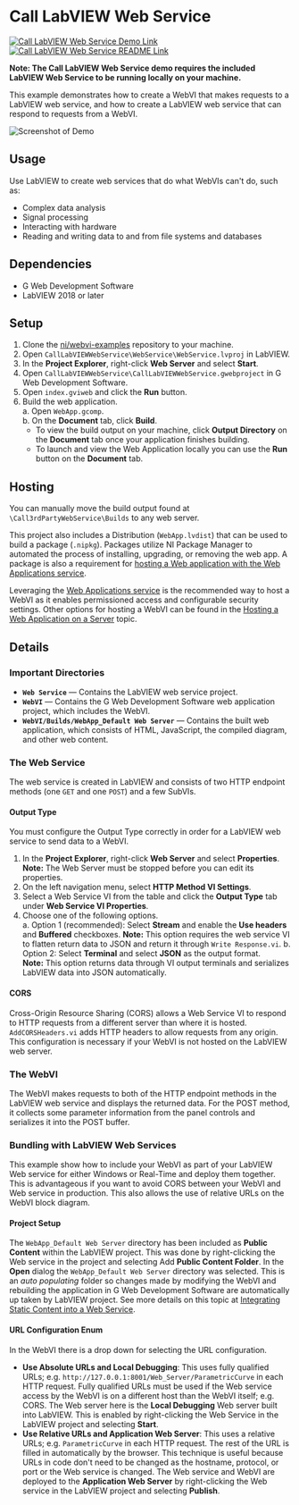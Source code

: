 # Call LabVIEW Web Service

[![Call LabVIEW Web Service Demo Link](https://img.shields.io/badge/Details-Demo_Link-green.svg)](https://ni.github.io/webvi-examples/CallLabVIEWWebService/Builds/WebApp_Default%20Web%20Server/)
[![Call LabVIEW Web Service README Link](https://img.shields.io/badge/Details-README_Link-orange.svg)]()

**Note: The Call LabVIEW Web Service demo requires the included LabVIEW Web Service to be running locally on your machine.**

This example demonstrates how to create a WebVI that makes requests to a LabVIEW web service, and how to create a LabVIEW web service that can respond to requests from a WebVI.

![Screenshot of Demo](readme_files/Screenshot.gif)

## Usage

Use LabVIEW to create web services that do what WebVIs can't do, such as:

- Complex data analysis
- Signal processing
- Interacting with hardware
- Reading and writing data to and from file systems and databases

## Dependencies

- G Web Development Software
- LabVIEW 2018 or later

## Setup

1. Clone the [ni/webvi-examples](https://github.com/ni/webvi-examples) repository to your machine.
2. Open `CallLabVIEWWebService\WebService\WebService.lvproj` in LabVIEW.
3. In the **Project Explorer**, right-click **Web Server** and select **Start**.
4. Open `CallLabVIEWWebService\CallLabVIEWWebService.gwebproject` in G Web Development Software.
5. Open `index.gviweb` and click the **Run** button.
6. Build the web application.  
  a. Open `WebApp.gcomp`.  
  b. On the **Document** tab, click **Build**.
    - To view the build output on your machine, click **Output Directory** on the **Document** tab once your application finishes building.
    - To launch and view the Web Application locally you can use the **Run** button on the **Document** tab.

## Hosting

You can manually move the build output found at `\Call3rdPartyWebService\Builds` to any web server.

This project also includes a Distribution (`WebApp.lvdist`) that can be used to build a package (`.nipkg`). Packages utilize NI Package Manager to automated the process of installing, upgrading, or removing the web app. A package is also a requirement for [hosting a Web application with the Web Applications service](https://www.ni.com/docs/en-US/bundle/g-web-development/page/hosting-a-web-vi.html).

Leveraging the [Web Applications service](https://www.ni.com/docs/en-US/bundle/g-web-development/page/hosting-a-web-vi.html) is the recommended way to host a WebVI as it enables permissioned access and configurable security settings. Other options for hosting a WebVI can be found in the [Hosting a Web Application on a Server](https://www.ni.com/docs/en-US/bundle/g-web-development/page/hosting-web-application-on-server.html) topic. 

## Details

### Important Directories

- **`Web Service`** &mdash; Contains the LabVIEW web service project.
- **`WebVI`** &mdash; Contains the G Web Development Software web application project, which includes the WebVI.
- **`WebVI/Builds/WebApp_Default Web Server`** &mdash; Contains the built web application, which consists of HTML, JavaScript, the compiled diagram, and other web content.

### The Web Service

The web service is created in LabVIEW and consists of two HTTP endpoint methods (one `GET` and one `POST`) and a few SubVIs.

#### Output Type

You must configure the Output Type correctly in order for a LabVIEW web service to send data to a WebVI.

1. In the **Project Explorer**, right-click **Web Server** and select **Properties**.
**Note:** The Web Server must be stopped before you can edit its properties.
2. On the left navigation menu, select **HTTP Method VI Settings**.
3. Select a Web Service VI from the table and click the **Output Type** tab under **Web Service VI Properties**.
4. Choose one of the following options.  
  a. Option 1 (recommended): Select **Stream** and enable the **Use headers** and **Buffered** checkboxes.
**Note:** This option requires the web service VI to flatten return data to JSON and return it through `Write Response.vi`.
  b. Option 2: Select **Terminal** and select **JSON** as the output format.  
**Note:** This option returns data through VI output terminals and serializes LabVIEW data into JSON automatically.

#### CORS

Cross-Origin Resource Sharing (CORS) allows a Web Service VI to respond to HTTP requests from a different server than where it is hosted. `AddCORSHeaders.vi` adds HTTP headers to allow requests from any origin. This configuration is necessary if your WebVI is not hosted on the LabVIEW web server.

### The WebVI

The WebVI makes requests to both of the HTTP endpoint methods in the LabVIEW web service and displays the returned data. For the POST method, it collects some parameter information from the panel controls and serializes it into the POST buffer.

### Bundling with LabVIEW Web Services

This example show how to include your WebVI as part of your LabVIEW Web service for either Windows or Real-Time and deploy them together. This is advantageous if you want to avoid CORS between your WebVI and Web service in production. This also allows the use of relative URLs on the WebVI block diagram.

#### Project Setup

The `WebApp_Default Web Server` directory has been included as **Public Content** within the LabVIEW project. This was done by right-clicking the Web service in the project and selecting Add **Public Content Folder**. In the **Open** dialog the `WebApp_Default Web Server` directory was selected. This is an *auto populating* folder so changes made by modifying the WebVI and rebuilding the application in G Web Development Software are automatically up taken by LabVIEW project. See more details on this topic at [Integrating Static Content into a Web Service](http://zone.ni.com/reference/en-XX/help/371361N-01/lvhowto/ws_static_content/).

#### URL Configuration Enum

In the WebVI there is a drop down for selecting the URL configuration.

- **Use Absolute URLs and Local Debugging**: This uses fully qualified URLs; e.g. `http://127.0.0.1:8001/Web_Server/ParametricCurve` in each HTTP request. Fully qualified URLs must be used if the Web service access by the WebVI is on a different host than the WebVI itself; e.g. CORS. The Web server here is the **Local Debugging** Web server built into LabVIEW. This is enabled by right-clicking the Web Service in the LabVIEW project and selecting **Start**.
- **Use Relative URLs and Application Web Server**: This uses a relative URLs; e.g. `ParametricCurve` in each HTTP request. The rest of the URL is filled in automatically by the browser. This technique is useful because URLs in code don't need to be changed as the hostname, protocol, or port or the Web service is changed. The Web service and WebVI are deployed to the **Application Web Server** by right-clicking the Web service in the LabVIEW project and selecting **Publish**.
